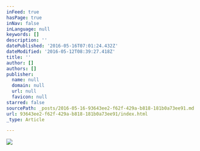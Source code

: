 ```yaml
---
inFeed: true
hasPage: true
inNav: false
inLanguage: null
keywords: []
description: ''
datePublished: '2016-05-16T07:01:24.432Z'
dateModified: '2016-05-12T08:39:27.418Z'
title: ''
author: []
authors: []
publisher:
  name: null
  domain: null
  url: null
  favicon: null
starred: false
sourcePath: _posts/2016-05-16-93643ee2-f62f-429a-b818-181b0a73ee91.md
url: 93643ee2-f62f-429a-b818-181b0a73ee91/index.html
_type: Article

---
```

![](https://the-grid-user-content.s3-us-west-2.amazonaws.com/508aaaa9-6ecc-401a-8d35-a1332b024cc6.jpg)
